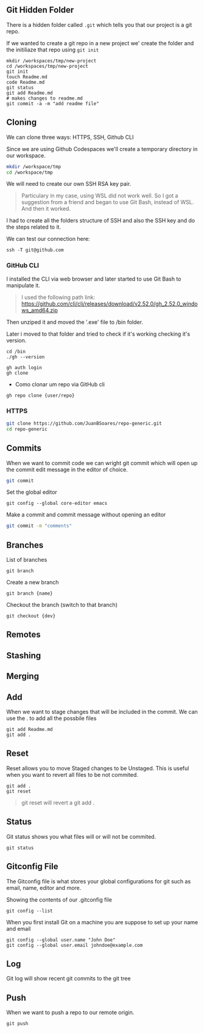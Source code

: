 ## Git Hidden Folder

There is a hidden folder called `.git` which tells you that our project is a git repo.

If we wanted to create a git repo in a new project we' create the folder and the initiliaze that repo using `git init`

```
mkdir /workspaces/tmp/new-project
cd /workspaces/tmp/new-project
git init
touch Readme.md
code Readme.md
git status
git add Readme.md
# makes changes to readme.md
git commit -a -m "add readme file"
```

## Cloning

We can clone three ways: HTTPS, SSH, Github CLI

Since we are using Github Codespaces we'll create a temporary directory in our workspace.

```sh
mkdir /workspace/tmp
cd /workspace/tmp
```

We will need to create our own SSH RSA key pair.

>Particulary in my case, using WSL did not work well. So I got a suggestion from a friend and began to use Git Bash, instead of WSL. And then it worked.

I had to create all the folders structure of SSH and also the SSH key and do the steps related to it.

We can test our connection here:
```
ssh -T git@github.com
```

### GitHub CLI

I installed the CLI via web browser and later started to use Git Bash to manipulate it.
> I used the following path link: https://github.com/cli/cli/releases/download/v2.52.0/gh_2.52.0_windows_amd64.zip

Then unziped it and moved the '.exe' file to /bin folder.

Later i moved to that folder and tried to check if it's working checking it's version.
```
cd /bin
./gh --version
```

```
gh auth login
gh clone
```

- Como clonar um repo via GitHub cli
```
gh repo clone {user/repo}
```

### HTTPS
```sh
git clone https://github.com/JuanBSoares/repo-generic.git
cd repo-generic
```

## Commits

When we want to commit code we can wright git commit which will open up the commit edit message in the editor of choice.
```sh
git commit
```
Set the global editor
```
git config --global core-editor emacs
```

Make a commit and commit message without opening an editor
```sh
git commit -m "comments"
```

## Branches

List of branches
```
git branch
```

Create a new branch
```
git branch {name}
```

Checkout the branch (switch to that branch)
```
git checkout {dev}
```

## Remotes

## Stashing

## Merging

## Add

When we want to stage changes that will be included in the commit.
We can use the . to add all the possbile files

```
git add Readme.md
git add .
```

## Reset

Reset allows you to move Staged changes to be Unstaged.
This is useful when you want to revert all files to be not commited.

```
git add .
git reset
```
> git reset will revert a git add .

## Status

Git status shows you what files will or will not be commited.

```
git status
```

## Gitconfig File

The Gitconfig file is what stores your global configurations for git such as email, name, editor and more.

Showing the contents of our .gitconfig file
```
git config --list
```

When you first install Git on a machine you are suppose to set up your name and email

```
git config --global user.name "John Doe"
git config --global user.email johndoe@example.com
```

## Log

Git log will show recent git commits to the git tree

## Push

When we want to push a repo to our remote origin.

```
git push
```